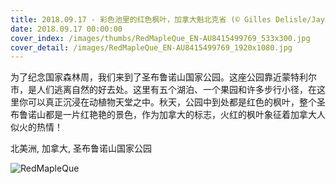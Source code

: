 ```yaml
---
title: 2018.09.17 - 彩色池里的红色枫叶，加拿大魁北克省 (© Gilles Delisle/Jaynes Gallery/DanitaDelimont.com)
date: 2018.09.17 00:00:00
cover_index: /images/thumbs/RedMapleQue_EN-AU8415499769_533x300.jpg
cover_detail: /images/RedMapleQue_EN-AU8415499769_1920x1080.jpg
---
```


为了纪念国家森林周，我们来到了圣布鲁诺山国家公园。这座公园靠近蒙特利尔市，是人们逃离自然的好去处。这里有五个湖泊、一个果园和许多步行小径，在这里你可以真正沉浸在动植物天堂之中。秋天，公园中到处都是红色的枫叶，整个圣布鲁诺山都是一片红艳艳的景色，作为加拿大的标志，火红的枫叶象征着加拿大人似火的热情！

北美洲, 加拿大, 圣布鲁诺山国家公园

![RedMapleQue](/images/RedMapleQue_EN-AU8415499769_1920x1080.jpg)
